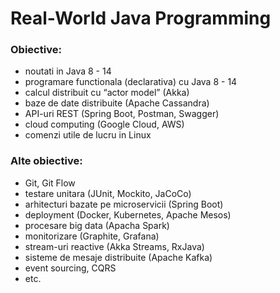 # Real-World Java Programming

### Obiective:
- noutati in Java 8 - 14
- programare functionala (declarativa) cu Java 8 - 14
- calcul distribuit cu “actor model” (Akka)
- baze de date distribuite (Apache Cassandra)
- API-uri REST (Spring Boot, Postman, Swagger)
- cloud computing (Google Cloud, AWS)
- comenzi utile de lucru in Linux

### Alte obiective:
- Git, Git Flow
- testare unitara (JUnit, Mockito, JaCoCo)
- arhitecturi bazate pe microservicii (Spring Boot)
- deployment (Docker, Kubernetes, Apache Mesos)
- procesare big data (Apacha Spark)
- monitorizare (Graphite, Grafana)
- stream-uri reactive (Akka Streams, RxJava)
- sisteme de mesaje distribuite (Apache Kafka)
- event sourcing, CQRS
- etc.
